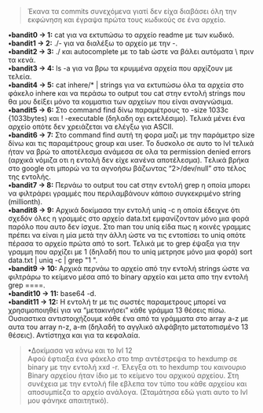 > Έκανα τα commits συνεχόμενα γιατί δεν είχα διαβάσει όλη την εκφώνηση και έγραψα πρώτα τους κωδικούς σε ένα αρχείο.

**•bandit0 -> 1:** cat για να εκτυπώσω το αρχείο readme με των κωδικό.  
**•bandit1 -> 2:** ./- για να διαλέξω το αρχείο με την -.  
**•bandit2 -> 3:** ./ και autocomplete με το tab ώστε να βάλει αυτόματα \ πριν τα κενά.  
**•bandit3 -> 4:** ls -a για να βρω τα κρυμμένα αρχεία που αρχίζουν με τελεία.  
**•bandit4 -> 5:** cat inhere/* | strings για να εκτυπώσω όλα τα αρχεία στο φάκελο inhere και να περάσω το output του cat στην εντολή strings που θα μου δείξει μόνο τα κομματια των αρχείων που είναι αναγνώσιμα.  
**•bandit5 -> 6:** Στο command find δίνω παραμέτρους το -size 1033c {1033bytes) και ! -executable (δηλαδη οχι εκτελέσιμο). Τελικά μένει ένα αρχείο οπότε δεν χρειάζεται να ελέγξω για ASCII.  
**•bandit6 -> 7:** Στο command find αυτή τη φορα μαζι με την παράμετρο size δίνω και τις παραμέτρους group και user. Το δυσκολο σε αυτο το lvl τελικά ήταν να βρώ το αποτέλεσμα ανάμεσα σε ολα τα permission denied errors (αρχικά νόμιζα οτι η εντολή δεν είχε κανένα αποτέλεσμα). Tελικά βρήκα στο google οτι μπορώ να τα αγνοήσω βάζωντας “2>/dev/null” στο τέλος της εντολής.  
**•bandit7 -> 8:** Περνάω το output του cat στην εντολή grep η οποία μπορει να φιλτράρει γραμμές που περιλαμβάνουν κάποιο συγκεκριμένο string (millionth).  
**•bandit8 -> 9:** Αρχικά δοκίμασα την εντολή uniq -c η οποία έδειχνε ότι σχεδόν όλες η γραμμές στο αρχείο data.txt εμφανίζονταν μόνο μια φορά παρόλο που αυτο δεν ίσχυε. Στο man του uniq είδα πως η κοινές γραμμες πρέπει να είναι η μία μετά την άλλη ώστε να τις εντοπίσει το uniq οπότε πέρασα το αρχείο πρώτα από το sort. Τελικά με το grep έψαξα για την γραμμη που αρχίζει με 1 (δηλαδή που το uniq μετρησε μόνο μια φορά) sort data.txt | uniq -c | grep "1 ".  
**•bandit9 -> 10:** Αρχικά περνάω το αρχείο από την εντολή strings ώστε να φιλτράρω το κείμενο μέσα από το binary αρχείο και μετα απο την εντολή grep ====.  
**•bandit10 -> 11:** base64 -d.  
**•bandit11 -> 12:** H εντολή tr με τις σωστές παραμετρους μπορεί να χρησιμοποιηθεί για να “μετακινήσει” κάθε γράμμα 13 θέσεις πίσω. Ουσιαστικα αντιστοιχήζουμε κάθε ένα από τα γράμματα στο array a-z με αυτα του array n-z, a-m (δηλαδή το αγγλικό αλφάβητο μετατοπισμένο 13 θέσεις). Αντίστηχα και για τα κεφαλαία.  



>•Δοκίμασα να κάνω και το lvl 12  
Αφού έφτιαξα ένα φάκελο στο tmp αντέστρεψα το hexdump σε binary με την εντολή xxd -r. Έλεγξα οτι το hexdump του καινουριο Binary αρχείου ήταν ίδιο με το κείμενο του αρχικού αρχείου. Στη συνέχεια με την εντολή file εβλεπα τον τύπο του κάθε αρχείου και αποσυμπίεζα το αρχείο ανάλογα. (Σταμάτησα εδώ γιατι αυτο το lvl μου φάνηκε απαιτητικό).  
